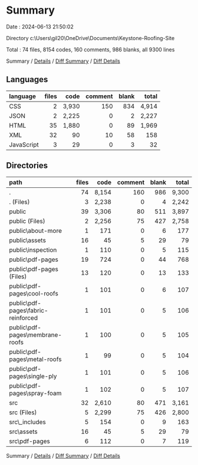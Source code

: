 # Summary

Date : 2024-06-13 21:50:02

Directory c:\\Users\\gil20\\OneDrive\\Documents\\Keystone-Roofing-Site

Total : 74 files,  8154 codes, 160 comments, 986 blanks, all 9300 lines

Summary / [Details](details.md) / [Diff Summary](diff.md) / [Diff Details](diff-details.md)

## Languages
| language | files | code | comment | blank | total |
| :--- | ---: | ---: | ---: | ---: | ---: |
| CSS | 2 | 3,930 | 150 | 834 | 4,914 |
| JSON | 2 | 2,225 | 0 | 2 | 2,227 |
| HTML | 35 | 1,880 | 0 | 89 | 1,969 |
| XML | 32 | 90 | 10 | 58 | 158 |
| JavaScript | 3 | 29 | 0 | 3 | 32 |

## Directories
| path | files | code | comment | blank | total |
| :--- | ---: | ---: | ---: | ---: | ---: |
| . | 74 | 8,154 | 160 | 986 | 9,300 |
| . (Files) | 3 | 2,238 | 0 | 4 | 2,242 |
| public | 39 | 3,306 | 80 | 511 | 3,897 |
| public (Files) | 2 | 2,256 | 75 | 427 | 2,758 |
| public\\about-more | 1 | 171 | 0 | 6 | 177 |
| public\\assets | 16 | 45 | 5 | 29 | 79 |
| public\\inspection | 1 | 110 | 0 | 5 | 115 |
| public\\pdf-pages | 19 | 724 | 0 | 44 | 768 |
| public\\pdf-pages (Files) | 13 | 120 | 0 | 13 | 133 |
| public\\pdf-pages\\cool-roofs | 1 | 101 | 0 | 6 | 107 |
| public\\pdf-pages\\fabric-reinforced | 1 | 101 | 0 | 5 | 106 |
| public\\pdf-pages\\membrane-roofs | 1 | 100 | 0 | 5 | 105 |
| public\\pdf-pages\\metal-roofs | 1 | 99 | 0 | 5 | 104 |
| public\\pdf-pages\\single-ply | 1 | 101 | 0 | 5 | 106 |
| public\\pdf-pages\\spray-foam | 1 | 102 | 0 | 5 | 107 |
| src | 32 | 2,610 | 80 | 471 | 3,161 |
| src (Files) | 5 | 2,299 | 75 | 426 | 2,800 |
| src\\_includes | 5 | 154 | 0 | 9 | 163 |
| src\\assets | 16 | 45 | 5 | 29 | 79 |
| src\\pdf-pages | 6 | 112 | 0 | 7 | 119 |

Summary / [Details](details.md) / [Diff Summary](diff.md) / [Diff Details](diff-details.md)